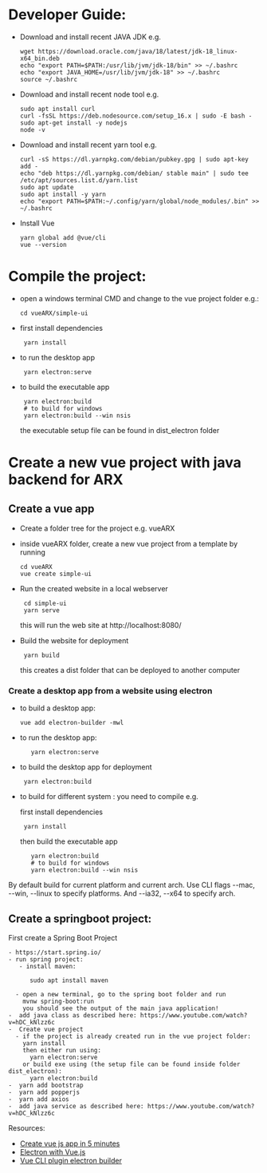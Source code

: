 # Developer Guide: 

- Download and install recent JAVA JDK e.g.
  
      wget https://download.oracle.com/java/18/latest/jdk-18_linux-x64_bin.deb     
      echo "export PATH=$PATH:/usr/lib/jvm/jdk-18/bin" >> ~/.bashrc
      echo "export JAVA_HOME=/usr/lib/jvm/jdk-18" >> ~/.bashrc
      source ~/.bashrc

- Download and install recent node tool e.g. 
      
      sudo apt install curl
      curl -fsSL https://deb.nodesource.com/setup_16.x | sudo -E bash -
      sudo apt-get install -y nodejs
      node -v

        
- Download and install recent yarn tool e.g.

      curl -sS https://dl.yarnpkg.com/debian/pubkey.gpg | sudo apt-key add -
      echo "deb https://dl.yarnpkg.com/debian/ stable main" | sudo tee /etc/apt/sources.list.d/yarn.list
      sudo apt update 
      sudo apt install -y yarn
      echo "export PATH=$PATH:~/.config/yarn/global/node_modules/.bin" >> ~/.bashrc

- Install Vue 

      yarn global add @vue/cli
      vue --version


# Compile the project:

  - open a windows terminal CMD and change to the vue project folder e.g.:

        cd vueARX/simple-ui

     
  - first install dependencies 
  
         yarn install   
  
  - to run the desktop app

         yarn electron:serve

  - to build the executable app

         yarn electron:build
         # to build for windows
         yarn electron:build --win nsis  
           
    the executable setup file can be found in dist_electron folder 
    
# Create a new vue project with java backend for ARX   

## Create a vue app 

- Create a folder tree for the project e.g. vueARX  
- inside vueARX folder, create a new vue project from a template by running 

      cd vueARX
      vue create simple-ui       

- Run the created website in a local webserver       
     
       cd simple-ui
       yarn serve
 
   this will run the web site at http://localhost:8080/    

- Build the website for deployment

       yarn build

    this creates a dist folder that can be deployed to another computer    
 
### Create a desktop app from a website using electron

  - to build a desktop app:
   
        vue add electron-builder -mwl
       
- to run the desktop app:
  
         yarn electron:serve 

- to build the desktop app for deployment   
       
       yarn electron:build

- to build for different system : you need to compile e.g.

  first install dependencies 
  
       yarn install   
  
  then build the executable app

         yarn electron:build
         # to build for windows
         yarn electron:build --win nsis  

By default build for current platform and current arch. Use CLI flags --mac, --win, --linux to specify platforms. And --ia32, --x64 to specify arch.

## Create a springboot project:

First create a Spring Boot Project 
 
    - https://start.spring.io/
    - run spring project:
       - install maven:
        
          sudo apt install maven

      - open a new terminal, go to the spring boot folder and run
        mvnw spring-boot:run
        you should see the output of the main java application!
    -  add java class as described here: https://www.youtube.com/watch?v=hDC_kNlzz6c 
    -  Create vue project
      - if the project is already created run in the vue project folder:
        yarn install 
        then either run using:
          yarn electron:serve
        or build exe using (the setup file can be found inside folder dist_electron):  
          yarn electron:build
    -  yarn add bootstrap     
    -  yarn add popperjs
    -  yarn add axios
    -  add java service as described here: https://www.youtube.com/watch?v=hDC_kNlzz6c 

Resources:

- [Create vue js app in 5 minutes](https://www.blog.duomly.com/vue-js-tutorial-how-to-create-vue-js-app-in-5-minutes)
- [Electron with Vue.js](https://www.youtube.com/watch?v=Fl7---SEORQ)
- [Vue CLI plugin electron builder](https://github.com/nklayman/vue-cli-plugin-electron-builder)
